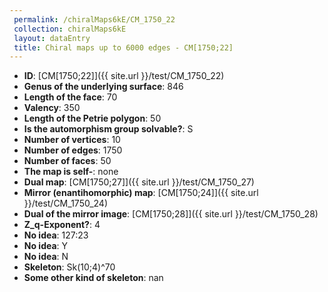 ```yaml
--- 
 permalink: /chiralMaps6kE/CM_1750_22 
 collection: chiralMaps6kE
 layout: dataEntry
 title: Chiral maps up to 6000 edges - CM[1750;22]
---
```


- **ID**: [CM[1750;22]]({{ site.url }}/test/CM_1750_22)
- **Genus of the underlying surface**: 846
- **Length of the face**: 70
- **Valency**: 350
- **Length of the Petrie polygon**: 50
- **Is the automorphism group solvable?**: S
- **Number of vertices**: 10
- **Number of edges**: 1750
- **Number of faces**: 50
- **The map is self-**: none
- **Dual map**: [CM[1750;27]]({{ site.url }}/test/CM_1750_27)
- **Mirror (enantihomorphic) map**: [CM[1750;24]]({{ site.url }}/test/CM_1750_24)
- **Dual of the mirror image**: [CM[1750;28]]({{ site.url }}/test/CM_1750_28)
- **Z_q-Exponent?**: 4
- **No idea**:  127:23
- **No idea**: Y
- **No idea**: N
- **Skeleton**: Sk(10;4)^70
- **Some other kind of skeleton**: nan

